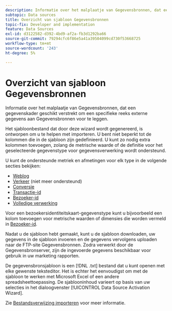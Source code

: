 ```yaml
---
description: Informatie over het malplaatje van Gegevensbronnen, dat een gegevenskader geschikt verstrekt om een specifieke reeks externe gegevens aan Gegevensbronnen voor te leggen.
subtopic: Data sources
title: Overzicht van sjabloon Gegevensbronnen
topic-fix: Developer and implementation
feature: Data Sources
exl-id: d3122582-d392-4bd9-af2a-fb3d1292ba66
source-git-commit: 79294cfc6f86e5a41a39504099cd730f53668725
workflow-type: tm+mt
source-wordcount: '243'
ht-degree: 5%

---
```


# Overzicht van sjabloon Gegevensbronnen

Informatie over het malplaatje van Gegevensbronnen, dat een gegevenskader geschikt verstrekt om een specifieke reeks externe gegevens aan Gegevensbronnen voor te leggen.

Het sjabloonbestand dat door deze wizard wordt gegenereerd, is ontworpen om u te helpen met importeren. U bent niet beperkt tot de kolommen die in de sjabloon zijn gedefinieerd. U kunt zo nodig extra kolommen toevoegen, zolang de metrische waarde of de definitie voor het geselecteerde gegevenstype voor gegevensverwerking wordt ondersteund.

U kunt de ondersteunde metriek en afmetingen voor elk type in de volgende secties bekijken:

* [Weblog](/help/import/c-data-sources/c-datasrc-types/datasrc-web-log.md)
* [Verkeer](/help/import/c-data-sources/c-datasrc-types/datasrc-traffic.md) (niet meer ondersteund)
* [Conversie](/help/import/c-data-sources/c-datasrc-types/datasrc-conversion.md)
* [Transactie-id](/help/import/c-data-sources/c-datasrc-types/datasrc-transactionid.md)
* [Bezoeker-id](/help/import/c-data-sources/c-datasrc-types/datasrc-visitorid.md)
* [Volledige verwerking](/help/import/c-data-sources/c-datasrc-types/datasrc-full-processing.md)

Voor een bezoekersidentiteitskaart-gegevenstype kunt u bijvoorbeeld een kolom toevoegen voor metrische waarden of dimensies die worden vermeld in [Bezoeker-id](/help/import/c-data-sources/c-datasrc-types/datasrc-visitorid.md).

Nadat u de sjabloon hebt gemaakt, kunt u de sjabloon downloaden, uw gegevens in de sjabloon invoeren en de gegevens vervolgens uploaden naar de FTP-site Gegevensbronnen. Zodra verwerkt door de Gegevensbronserver, zijn de ingevoerde gegevens beschikbaar voor gebruik in uw marketing rapporten.

De gegevensbronsjabloon is een [!DNL .txt] bestand dat u kunt openen met elke gewenste teksteditor. Het is echter het eenvoudigst om met de sjabloon te werken met Microsoft Excel of een andere spreadsheettoepassing. De sjablooninhoud varieert op basis van uw selecties in het dialoogvenster [!UICONTROL Data Source Activation Wizard].

Zie [Bestandsverwijzing importeren](/help/import/c-data-sources/datasrc-template/datasrc-import-file-reference.md) voor meer informatie.
